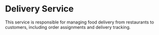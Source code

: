 # Delivery Service

This service is responsible for managing food delivery from restaurants to customers,
including order assignments and delivery tracking.
